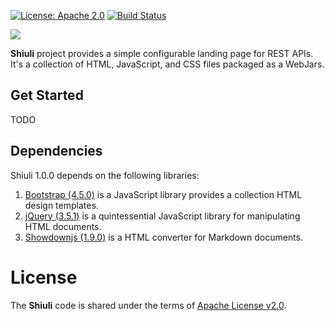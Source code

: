[![License: Apache 2.0](https://img.shields.io/badge/License-Apache%202.0-blue.svg)](https://opensource.org/licenses/Apache-2.0) [![Build Status][travis-badge]][travis-badge-url]

![](./src/images/logo-paleblue-candara_215px.png)

**Shiuli** project provides a simple configurable landing page for REST APIs. It's a collection 
of HTML, JavaScript, and CSS files packaged as a WebJars.

## Get Started
TODO

## Dependencies
Shiuli 1.0.0 depends on the following libraries:
1. [Bootstrap (4.5.0)](https://getbootstrap.com/) is a JavaScript library provides a collection HTML design templates. 
3. [jQuery (3.5.1)](http://jquery.com/) is a quintessential JavaScript library for manipulating HTML documents.
3. [Showdownjs (1.9.0)](http://showdownjs.com/) is a HTML converter for Markdown documents.

# License
The __Shiuli__ code is shared under the terms of [Apache License v2.0](https://opensource.org/licenses/Apache-2.0).

[travis-badge]: https://travis-ci.org/indrabasak/shiuli.svg?branch=master
[travis-badge-url]: https://travis-ci.org/indrabasak/shiuli

